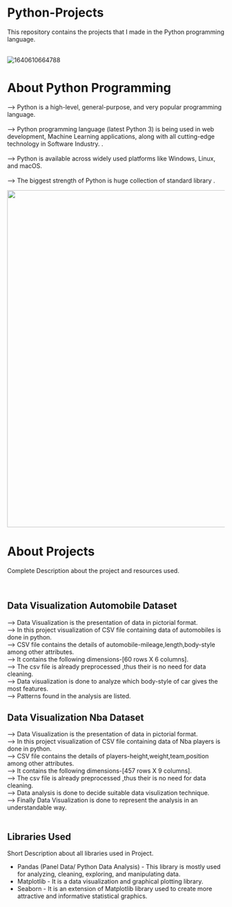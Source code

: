 # Python-Projects
This repository contains the projects that I made in the Python programming language.<br><br>

![1640610664788](https://github.com/madhurimarawat/Python-Projects/assets/105432776/1d2f657e-5773-445b-b579-29dda1fcc1e5)


 
<centre><h1>About Python Programming</h1></centre>
--> Python is a high-level, general-purpose, and very popular programming language.<br><br>
--> Python programming language (latest Python 3) is being used in web development, Machine Learning applications, along with all cutting-edge technology in Software Industry.
.<br><br>
--> Python is available across widely used platforms like Windows, Linux, and macOS.<br><br>
--> The biggest strength of Python is huge collection of standard library .<br>

<img src="https://i.ytimg.com/vi/Q0mP852rdSg/maxresdefault.jpg"  width=780>

<centre><h1>About Projects</h1></centre>
<p>Complete Description about the project and resources used.</p><br>
<h2>Data Visualization Automobile Dataset</h2>
--> Data Visualization is the presentation of data in pictorial format.
 <br>
--> In this project visualization of CSV file containing data of automobiles is done in python.<br>
--> CSV file contains the details of automobile-mileage,length,body-style among other attributes.<br>
--> It contains the following dimensions-[60 rows X 6 columns].<br>
--> The csv file is already preprocessed ,thus their is no need for data cleaning.<br>
--> Data visualization is done to analyze which body-style of car gives the most features.<br>
--> Patterns found in the analysis are listed.
<br>
<h2>Data Visualization Nba Dataset</h2>
--> Data Visualization is the presentation of data in pictorial format.
 <br>
--> In this project visualization of CSV file containing data of Nba players is done in python.<br>
--> CSV file contains the details of players-height,weight,team,position among other attributes.<br>
--> It contains the following dimensions-[457 rows X 9 columns].<br>
--> The csv file is already preprocessed ,thus their is no need for data cleaning.<br>
--> Data analysis is done to decide suitable data visulization technique. <br>
--> Finally Data Visualization is done to represent the analysis in an understandable way.<br>
<br>
<h2>Libraries Used</h2>
<p>Short Description about all libraries used in Project.</p>
<ul>
  <li>Pandas (Panel Data/ Python Data Analysis) - This library is mostly used for analyzing,
cleaning, exploring, and manipulating data.</li>
  <li>Matplotlib - It is a data visualization and graphical plotting library.</li>
<li>Seaborn - It is an extension of Matplotlib library used to create more attractive and
informative statistical graphics.</li>
</ul>


